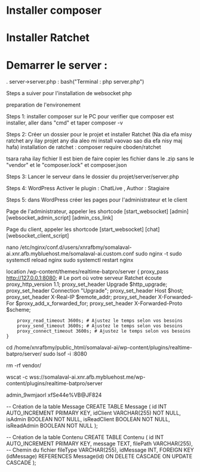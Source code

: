 # Installer composer
# Installer Ratchet
# Demarrer le server :
  . server->server.php : bash("Terminal : php server.php")


Steps a suiver pour l'installation de websocket php

preparation de l'environement

Steps 1: installer composer sur le PC
pour verifier que composer est installer, aller dans "cmd" et taper composer -v

Steps 2: Créer un dossier pour le projet et installer Ratchet (Na dia efa misy ratchet ary ilay projet any dia aleo mi install vaovao sao dia efa nisy maj hafa)
installation de ratchet : composer require cboden/ratchet

tsara raha ilay fichier Il est bien de faire copier les fichier dans le .zip sans le "vendor" et le "composer.lock" et composer.json

Steps 3: Lancer le serveur dans le dossier du projet/server/server.php

Steps 4: WordPress
Activer le plugin : ChatLive  , Author : Stagiaire

Steps 5: dans WordPress créer les pages pour l'administrateur et le client

Page de l'administrateur, appeler les shortcode
[start_websocket]
[admin]
[websocket_admin_script]
[admin_css_link]

Page du client, appeler les shortcode
[start_websocket]
[chat]
[websocket_client_script] 


nano /etc/nginx/conf.d/users/xnrafbmy/somalaval-ai.xnr.afb.mybluehost.me/somalaval-ai.custom.conf
sudo nginx -t
sudo systemctl reload nginx
sudo systemctl restart nginx

location /wp-content/themes/realtime-batpro/server {
        proxy_pass http://127.0.0.1:8080; # Le port où votre serveur Ratchet écoute
        proxy_http_version 1.1;
        proxy_set_header Upgrade $http_upgrade;
        proxy_set_header Connection "Upgrade";
        proxy_set_header Host $host;
        proxy_set_header X-Real-IP $remote_addr;
        proxy_set_header X-Forwarded-For $proxy_add_x_forwarded_for;
        proxy_set_header X-Forwarded-Proto $scheme;

        proxy_read_timeout 3600s; # Ajustez le temps selon vos besoins
        proxy_send_timeout 3600s; # Ajustez le temps selon vos besoins
        proxy_connect_timeout 3600s; # Ajustez le temps selon vos besoins
    }

cd /home/xnrafbmy/public_html/somalaval-ai/wp-content/plugins/realtime-batpro/server/
sudo lsof -i :8080

rm -rf vendor/




wscat -c wss://somalaval-ai.xnr.afb.mybluehost.me/wp-content/plugins/realtime-batpro/server


admin_9wmjaorl
xfSe44e%VB@JF824

-- Création de la table Message
CREATE TABLE Message (
    id INT AUTO_INCREMENT PRIMARY KEY,
    idClient VARCHAR(255) NOT NULL,
    isAdmin BOOLEAN NOT NULL,
    isReadClient BOOLEAN NOT NULL,
    isReadAdmin BOOLEAN NOT NULL
);

-- Création de la table Contenu
CREATE TABLE Contenu (
    id INT AUTO_INCREMENT PRIMARY KEY,
    message TEXT,
    filePath VARCHAR(255),  -- Chemin du fichier
    fileType VARCHAR(255),
    idMessage INT,
    FOREIGN KEY (idMessage) REFERENCES Message(id) ON DELETE CASCADE ON UPDATE CASCADE
);

